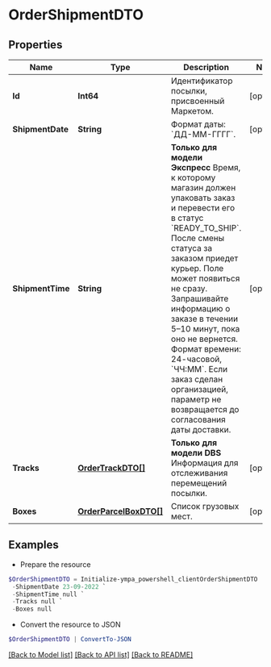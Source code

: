 # OrderShipmentDTO
## Properties

Name | Type | Description | Notes
------------ | ------------- | ------------- | -------------
**Id** | **Int64** | Идентификатор посылки, присвоенный Маркетом. | [optional] 
**ShipmentDate** | **String** | Формат даты: &#x60;ДД-ММ-ГГГГ&#x60;.  | [optional] 
**ShipmentTime** | **String** | **Только для модели Экспресс**  Время, к которому магазин должен упаковать заказ и перевести его в статус &#x60;READY_TO_SHIP&#x60;. После смены статуса за заказом приедет курьер.  Поле может появиться не сразу. Запрашивайте информацию о заказе в течении 5–10 минут, пока оно не вернется.  Формат времени: 24-часовой, &#x60;ЧЧ:ММ&#x60;.  Если заказ сделан организацией, параметр не возвращается до согласования даты доставки.  | [optional] 
**Tracks** | [**OrderTrackDTO[]**](OrderTrackDTO.md) | **Только для модели DBS**  Информация для отслеживания перемещений посылки.  | [optional] 
**Boxes** | [**OrderParcelBoxDTO[]**](OrderParcelBoxDTO.md) | Список грузовых мест. | [optional] 

## Examples

- Prepare the resource
```powershell
$OrderShipmentDTO = Initialize-ympa_powershell_clientOrderShipmentDTO  -Id null `
 -ShipmentDate 23-09-2022 `
 -ShipmentTime null `
 -Tracks null `
 -Boxes null
```

- Convert the resource to JSON
```powershell
$OrderShipmentDTO | ConvertTo-JSON
```

[[Back to Model list]](../README.md#documentation-for-models) [[Back to API list]](../README.md#documentation-for-api-endpoints) [[Back to README]](../README.md)

